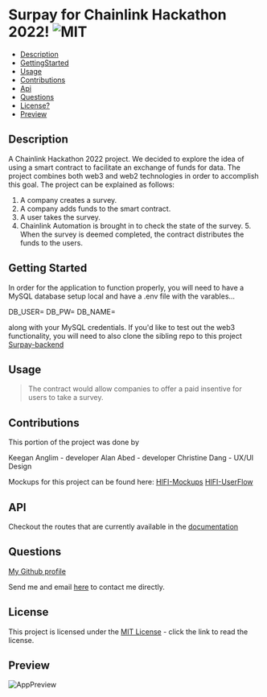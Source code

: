 # Surpay for Chainlink Hackathon 2022!  ![MIT](https://img.shields.io/badge/license-MIT-green)

  - [Description](#description)
  - [GettingStarted](#gettingstarted)
  - [Usage](#usage)
  - [Contributions](#contributions)
  - [Api](#api)
  - [Questions](#questions)
  - [License?](#license)
  - [Preview](#preview)

  ## Description
 
  A Chainlink Hackathon 2022 project. We decided to explore the idea of using a smart contract to facilitate an exchange of funds for data. The project combines both web3 and web2 technologies in order to accomplish this goal. The project can be explained as follows: 
 
  1. A company creates a survey. 
  2. A company adds funds to the smart contract. 
  3. A user takes the survey. 
  4. Chainlink Automation is brought in to check the state of the survey. 5. When the survey is deemed completed, the contract distributes the funds to the users.

  ## Getting Started

  In order for the application to function properly, you will need to have a MySQL database setup local and have a .env file with the varables...
  
  DB_USER=
  DB_PW=
  DB_NAME=
  
  along with your MySQL credentials. If you'd like to test out the web3 functionality, you will need to also clone the sibling repo to this project [Surpay-backend](https://github.com/guitarkeegan/surpay-backend)

  ## Usage

  > The contract would allow companies to offer a paid insentive for users to take a survey. 

  ## Contributions
  
  This portion of the project was done by 

  Keegan Anglim - developer
  Alan Abed - developer
  Christine Dang - UX/UI Design

  Mockups for this project can be found here:
  [HIFI-Mockups](https://www.figma.com/proto/LHmd0mxmb8U3zaSi2qvRKF/SC-HiFi-Prototype?page-id=0%3A1&node-id=1%3A2&viewport=360%2C-472%2C0.12&scaling=scale-down-width&starting-point-node-id=1%3A2&show-proto-sidebar=1)
  [HIFI-UserFlow](https://www.figma.com/file/LHmd0mxmb8U3zaSi2qvRKF/SC-HiFi-Prototype?node-id=0%3A1)

  ## API

  Checkout the routes that are currently available in the 
  [documentation](https://documenter.getpostman.com/view/19084098/2s8YmRLzkz)

  ## Questions

  [My Github profile](https://github.com/guitarkeegan)

  Send me and email [here](mailto:keegananglim@gmail.com) to contact me directly.

  ## License
  This project is licensed under the [MIT License](https://choosealicense.com/licenses/mit/) - click the link to read the license.
  
  ## Preview
  ![AppPreview](./public/assets/img/Surpay.gif)